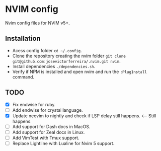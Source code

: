 # NVIM config

Nvim config files for NVIM v5+.

## Installation

 - Acess config folder `cd ~/.config`.
 - Clone the repository creating the nvim folder `git clone git@github.com:josevictorferreira/.nvim.git nvim`.
 - Install dependencies `./dependencies.sh`.
 - Verify if NPM is installed and open nvim and run the `:PlugInstall` command.

## TODO

 - [X] Fix endwise for ruby.
 - [ ] Add endwise for crystal language.
 - [X] Update neovim to nightly and check if LSP delay still happens. <-- Still happens
 - [ ] Add support for Dash docs in MacOS.
 - [ ] Add support for Zeal docs in Linux.
 - [ ] Add VimTest with Tmux support.
 - [ ] Replace Lightline with Lualine for Nvim 5 support.
